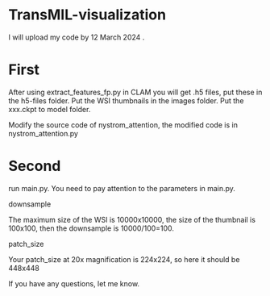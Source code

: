 # TransMIL-visualization

I will upload my code by 12 March 2024 .


# First

After using extract_features_fp.py in CLAM you will get .h5 files, put these in the h5-files folder. Put the WSI thumbnails in the images folder. Put the xxx.ckpt to model folder.

Modify the source code of nystrom_attention, the modified code is in nystrom_attention.py


# Second
run main.py. You need to pay attention to the parameters in main.py.

downsample

The maximum size of the WSI is 10000x10000, the size of the thumbnail is 100x100, then the downsample is 10000/100=100.

patch_size

Your patch_size at 20x magnification is 224x224, so here it should be 448x448




If you have any questions, let me know.
